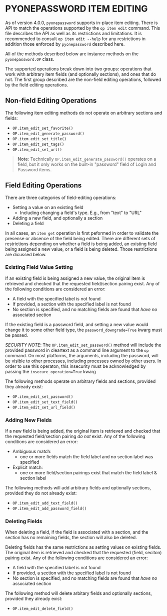 # PYONEPASSWORD ITEM EDITING

As of version 4.0.0, `pyonepassword` supports in-place item editing. There is API to match the operations supported by the `op item edit` command. This file describes the API as well as its restrictions and limitations. It is recommended to consult `op item edit --help` for any restrictions in addition those enforced by `pyonepassword` described here.

All of the methods described below are instance methods on the `pyonepassword.OP` class.

The supported operations break down into two groups: operations that work with arbitrary item fields (and optionally sections), and ones that do not. The first group described are the non-field editing operations, followed by the field editing operations.


## Non-field Editing Operations

The following item editing methods do not operate on arbitrary sections and fields:

- `OP.item_edit_set_favorite()`
- `OP.item_edit_generate_password()`
- `OP.item_edit_set_title()`
- `OP.item_edit_set_tags()`
- `OP.item_edit_set_url()`

> **Note**: Technically `OP.item_edit_generate_password()` operates on a field, but it only works on the built-in "password" field of Login and Password items.


## Field Editing Operations

There are three categories of field-editing operations:

- Setting a value on an existing field
  - Including changing a field's type. E.g., from "text" to "URL"
- Adding a new field, and optionally a section
- Deleting a field

In all cases, an `item get` operation is first peformed in order to validate the presense or absence of the field being edited. There are different sets of restrictions depending on whether a field is being added, an existing field being assigned a new value, or a field is being deleted. Those restrictions are dicussed below.


### Existing Field Value Setting

If an existing field is being assigned a new value, the original item is retrieved and checked that the requested field/section pairing exist. Any of the following conditions are considered an error:
- A field with the specified label is not found
- If provided, a section with the specified label is not found
- No section is specified, and no matching fields are found that *have no* associated section

If the existing field is a password field, and setting a new value would change it to some other field type, the `password_downgrade=True` kwarg must be passed.

*SECURITY NOTE*: The `OP.item_edit_set_password()` method will include the provided password in cleartext as a command line argument to the `op` command. On most platforms, the arguments, including the password, will be visible to other processes, including processes owned by other users. In order to use this operaton, this insecurity must be acknowledged by passing the `insecure_operation=True` kwarg

The following methods operate on arbitrary fields and sections, provided they already exist:

- `OP.item_edit_set_password()`
- `OP.item_edit_set_text_field()`
- `OP.item_edit_set_url_field()`


### Adding New Fields

If a new field is being added, the original item is retrieved and checked that the requested field/section pairing *do not* exist. Any of the following conditions are considered an error:
- Ambiguous match:
  - one or more fields match the field label and no section label was specified
- Explicit match:
  - one or more field/section pairings exist that match the field label & section label

The following methods will add arbitrary fields and optionally sections, provided they do not already exist:

- `OP.item_edit_add_text_field()`
- `OP.item_edit_add_password_field()`


### Deleting Fields

When deleting a field, if the field is associated with a section, and the section has no remaining fields, the section will also be deleted.

Deleting fields has the same restrictions as setting values on existing fields. The original item is retrieved and checked that the requested (field, seciton) pairing exist. Any of the following conditions are considered an error:
- A field with the specified label is not found
- If provided, a section with the specified label is not found
- No section is specified, and no matching fields are found that *have no* associated section

The following method will delete arbitary fields and optionally sections, provided they already exist:

- `OP.item_edit_delete_field()`
